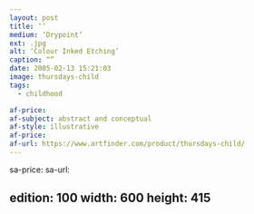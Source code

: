 ```yaml
---
layout: post
title: ‘’
medium: ‘Drypoint’
ext: .jpg
alt: ‘Colour Inked Etching’
caption: “”
date: 2005-02-13 15:21:03
image: thursdays-child
tags:
  - childhood

af-price:
af-subject: abstract and conceptual
af-style: illustrative
af-price:
af-url: https://www.artfinder.com/product/thursdays-child/
---
```



sa-price:
sa-url:

edition: 100
width: 600
height: 415
---

